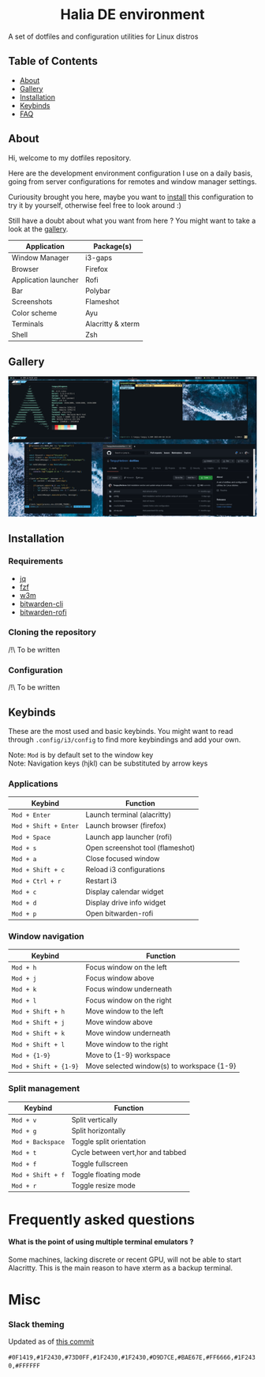 <h1 align="center">Halia DE environment</h1>
A set of dotfiles and configuration utilities for Linux distros

## Table of Contents

- [About](#about)
- [Gallery](#gallery)
- [Installation](#install)
- [Keybinds](#keybinds)
- [FAQ](#faq)

<a id="about"></a>
## About

Hi, welcome to my dotfiles repository.

Here are the development environment configuration I use on a daily basis, going from server configurations for remotes and window manager settings.

Curiousity brought you here, maybe you want to [install](#install) this configuration to try it by yourself, otherwise feel free to look around :)

Still have a doubt about what you want from here ? You might want to take a look at the [gallery](#gallery).

|         Application         |         Package(s)         |
|-----------------------------|----------------------------|
| Window Manager              | i3-gaps                    |
| Browser                     | Firefox                    |
| Application launcher        | Rofi                       |
| Bar                         | Polybar                    |
| Screenshots                 | Flameshot                  |
| Color scheme                | Ayu                        |
| Terminals                   | Alacritty & xterm          |
| Shell                       | Zsh                        |

<a id="gallery"></a>
## Gallery

<img src="/Images/Screenshots/desktop.png">

<a id="install"></a>
## Installation
### Requirements

- [jq](https://stedolan.github.io/jq/)
- [fzf](https://github.com/junegunn/fzf)
- [w3m](http://w3m.sourceforge.net/)
- [bitwarden-cli](https://github.com/bitwarden/cli)
- [bitwarden-rofi](https://github.com/mattydebie/bitwarden-rofi)

### Cloning the repository

/!\ To be written

### Configuration

/!\ To be written

<a id="keybinds"></a>
## Keybinds
These are the most used and basic keybinds. You might want to read through `.config/i3/config` to find more keybindings and add your own.

Note: `Mod` is by default set to the window key<br>
Note: Navigation keys (hjkl) can be substituted by arrow keys
### Applications
|           Keybind           |          Function          |
|-----------------------------|----------------------------|
| `Mod + Enter`               | Launch terminal (alacritty)|
| `Mod + Shift + Enter`       | Launch browser (firefox)   |
| `Mod + Space`               | Launch app launcher (rofi) |
| `Mod + s`                   | Open screenshot tool (flameshot)|
| `Mod + a`                   | Close focused window       |
| `Mod + Shift + c`           | Reload i3 configurations   |
| `Mod + Ctrl + r`            | Restart i3                 |
| `Mod + c`                   | Display calendar widget    |
| `Mod + d`                   | Display drive info widget  |
| `Mod + p`                   | Open bitwarden-rofi        |

### Window navigation
|           Keybind           |          Function          |
|-----------------------------|----------------------------|
| `Mod + h`                   | Focus window on the left   |
| `Mod + j`                   | Focus window above         |
| `Mod + k`                   | Focus window underneath    |
| `Mod + l`                   | Focus window on the right  |
| `Mod + Shift + h`           | Move window to the left    |
| `Mod + Shift + j`           | Move window above          |
| `Mod + Shift + k`           | Move window underneath     |
| `Mod + Shift + l`           | Move window to the right   |
| `Mod + {1-9}`               | Move to {1-9} workspace    |
| `Mod + Shift + {1-9}`       | Move selected window(s) to workspace {1-9} |

### Split management
|           Keybind           |          Function          |
|-----------------------------|----------------------------|
| `Mod + v`                   | Split vertically           |
| `Mod + g`                   | Split horizontally         |
| `Mod + Backspace`           | Toggle split orientation   |
| `Mod + t`                   | Cycle between vert,hor and tabbed |
| `Mod + f`                   | Toggle fullscreen          |
| `Mod + Shift + f`           | Toggle floating mode       |
| `Mod + r`                   | Toggle resize mode         |

<a id="faq"></a>
# Frequently asked questions

#### What is the point of using multiple terminal emulators ?
Some machines, lacking discrete or recent GPU, will not be able to start Alacritty. This is the main reason to have xterm as a backup terminal.

# Misc
### Slack theming
Updated as of [this commit](https://github.com/TanguyHerbron/dotfiles/commit/9adabddf70494ba534bcc5dd94260a92e1c996c3)

`#0F1419,#1F2430,#73D0FF,#1F2430,#1F2430,#D9D7CE,#BAE67E,#FF6666,#1F2430,#FFFFFF`
